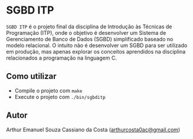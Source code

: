 # SGBD ITP

`SGBD ITP` é o projeto final da disciplina de Introdução às Técnicas de Programação (ITP), onde o objetivo é desenvolver um Sistema de Gerenciamento de Banco de Dados (SGBD) simplificado baseado no modelo relacional. O intuito não é desenvolver um SGBD para ser utilizado em produção, mas apenas explorar os conceitos aprendidos na disciplina relacionados a programação na linguagem C.

## Como utilizar

* Compile o projeto com `make`
* Execute o projeto com `./bin/sgbditp`

## Autor

Arthur Emanuel Souza Cassiano da Costa (arthurcosta0ac@gmail.com)